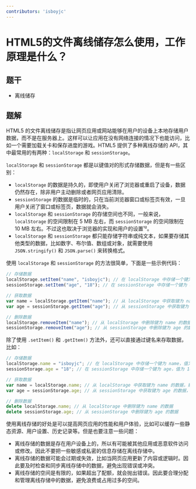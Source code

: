 ```yaml
---
contributors: 'isboyjc'
---
```


# HTML5的文件离线储存怎么使用，工作原理是什么？


## 题干

- 离线储存



## 题解

<!-- ::: details 点我查看题解 -->

HTML5 的文件离线储存是指让网页应用或网站能够在用户的设备上本地存储用户数据，而不是在服务器上。这样可以让应用在没有网络连接的情况下也能访问，比如一个需要加载关卡和保存进度的游戏。HTML5 提供了多种离线存储的 API，其中最常用的有两种：`localStorage` 和 `sessionStorage`。

`localStorage` 和 `sessionStorage` 都是以键值对的形式存储数据，但是有一些区别：

- `localStorage` 的数据是持久的，即使用户关闭了浏览器或重启了设备，数据仍然存在，除非用户主动删除或者网页应用清除。
- `sessionStorage` 的数据是临时的，只在当前浏览器窗口或标签页有效，一旦用户关闭了窗口或标签页，数据就会消失。
- `localStorage` 和 `sessionStorage` 的存储空间也不同，一般来说，`localStorage` 的空间限制在 5 MB 左右，而 `sessionStorage` 的空间限制在 10 MB 左右。不过这也取决于浏览器的实现和用户的设置¹²。
- `localStorage` 和 `sessionStorage` 都只能存储字符串或纯文本，如果要存储其他类型的数据，比如数字、布尔值、数组或对象，就需要使用 `JSON.stringify()` 和 `JSON.parse()` 来转换格式。

使用 `localStorage` 和 `sessionStorage` 的方法很简单，下面是一些示例代码：

```javascript
// 存储数据
localStorage.setItem("name", "isboyjc"); // 在 localStorage 中存储一个键为 name，值为 isboyjc 的数据
sessionStorage.setItem("age", "18"); // 在 sessionStorage 中存储一个键为 age，值为 18 的数据

// 获取数据
var name = localStorage.getItem("name"); // 从 localStorage 中获取键为 name 的数据，赋值给变量 name
var age = sessionStorage.getItem("age"); // 从 sessionStorage 中获取键为 age 的数据，赋值给变量 age

// 删除数据
localStorage.removeItem("name"); // 从 localStorage 中删除键为 name 的数据
sessionStorage.removeItem("age"); // 从 sessionStorage 中删除键为 age 的数据
```

除了使用 `.setItem()` 和 `.getItem()` 方法外，还可以直接通过键名来存取数据，比如：

```javascript
// 存储数据
localStorage.name = "isboyjc"; // 在 localStorage 中存储一个键为 name，值为 isboyjc 的数据
sessionStorage.age = "18"; // 在 sessionStorage 中存储一个键为 age，值为 18 的数据

// 获取数据
var name = localStorage.name; // 从 localStorage 中获取键为 name 的数据，赋值给变量 name
var age = sessionStorage.age; // 从 sessionStorage 中获取键为 age 的数据，赋值给变量 age

// 删除数据
delete localStorage.name; // 从 localStorage 中删除键为 name 的数据
delete sessionStorage.age; // 从 sessionStorage 中删除键为 age 的数据
```

使用离线存储的好处是可以提高网页应用的性能和用户体验，比如可以缓存一些静态资源、用户设置、历史记录等。但是也要注意一些问题：

- 离线存储的数据是存在用户设备上的，所以有可能被其他应用或恶意软件访问或修改。因此不要把一些敏感或私密的信息存储在离线存储中。
- 离线存储的数据可能会过期或失效，比如当网页应用更新了内容或逻辑时。因此要及时检查和同步离线存储中的数据，避免出现错误或冲突。
- 离线存储的空间是有限的，如果超出了配额，就会抛出错误。因此要合理分配和管理离线存储中的数据，避免浪费或占用过多的空间。

<!-- ::: -->


